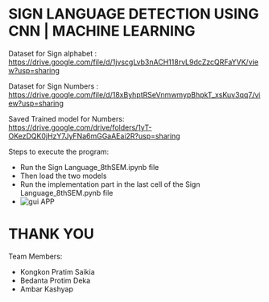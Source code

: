 # SIGN LANGUAGE DETECTION USING CNN | MACHINE LEARNING

Dataset for Sign alphabet : https://drive.google.com/file/d/1jvscgLvb3nACH118rvL9dcZzcQRFaYVK/view?usp=sharing

Dataset for Sign Numbers : https://drive.google.com/file/d/18xByhptRSeVnmwmypBhpkT_xsKuv3qq7/view?usp=sharing

Saved Trained model for Numbers: https://drive.google.com/drive/folders/1yT-OKezDQK0jHzY7JyFNa6mGGaAEai2R?usp=sharing



Steps to execute the program:

* Run the Sign Language_8thSEM.ipynb file
* Then load the two models
* Run the implementation part in the last cell of the  Sign Language_8thSEM.pynb file
* ![gui APP](https://user-images.githubusercontent.com/42889852/127876167-dbd14c54-f7ca-41d0-aafb-e8e7185a098b.jpeg)




# THANK YOU

Team Members:
- Kongkon Pratim Saikia
- Bedanta Protim Deka
- Ambar Kashyap

